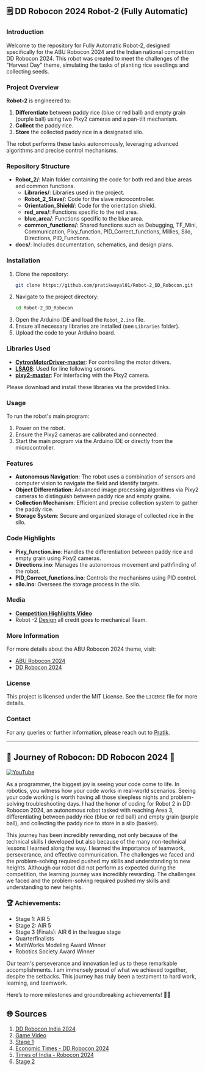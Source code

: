 ## 🗒️ DD Robocon 2024 Robot-2 (Fully Automatic)

### Introduction

Welcome to the repository for Fully Automatic Robot-2, designed specifically for the ABU Robocon 2024 and the Indian national competition DD Robocon 2024. This robot was created to meet the challenges of the "Harvest Day" theme, simulating the tasks of planting rice seedlings and collecting seeds.

### Project Overview

**Robot-2** is engineered to:
1. **Differentiate** between paddy rice (blue or red ball) and empty grain (purple ball) using two Pixy2 cameras and a pan-tilt mechanism.
2. **Collect** the paddy rice.
3. **Store** the collected paddy rice in a designated silo.

The robot performs these tasks autonomously, leveraging advanced algorithms and precise control mechanisms.

### Repository Structure

- **Robot_2/**: Main folder containing the code for both red and blue areas and common functions.
  - **Libraries/**: Libraries used in the project.
  - **Robot_2_Slave/**: Code for the slave microcontroller.
  - **Orientation_Shield/**: Code for the orientation shield.
  - **red_area/**: Functions specific to the red area.
  - **blue_area/**: Functions specific to the blue area.
  - **common_functions/**: Shared functions such as Debugging, TF_Mini, Communication, Pixy_function, PID_Correct_functions, Millies, Silo, Directions, PID_Functions.
- **docs/**: Includes documentation, schematics, and design plans.

### Installation

1. Clone the repository:
    ```sh
    git clone https://github.com/pratikwayal01/Robot-2_DD_Robocon.git
    ```
2. Navigate to the project directory:
    ```sh
    cd Robot-2_DD_Robocon
    ```
3. Open the Arduino IDE and load the `Robot_2.ino` file.
4. Ensure all necessary libraries are installed (see `Libraries` folder).
5. Upload the code to your Arduino board.

### Libraries Used

- **[CytronMotorDriver-master](https://github.com/CytronTechnologies/CytronMotorDriver)**: For controlling the motor drivers.
- **[LSA08](https://github.com/shashank3199/LSA08r)**: Used for line following sensors.
- **[pixy2-master](https://github.com/charmedlabs/pixy2)**: For interfacing with the Pixy2 camera.

Please download and install these libraries via the provided links.

### Usage

To run the robot's main program:
1. Power on the robot.
2. Ensure the Pixy2 cameras are calibrated and connected.
3. Start the main program via the Arduino IDE or directly from the microcontroller.

### Features

- **Autonomous Navigation**: The robot uses a combination of sensors and computer vision to navigate the field and identify targets.
- **Object Differentiation**: Advanced image processing algorithms via Pixy2 cameras to distinguish between paddy rice and empty grains.
- **Collection Mechanism**: Efficient and precise collection system to gather the paddy rice.
- **Storage System**: Secure and organized storage of collected rice in the silo.

### Code Highlights

- **Pixy_function.ino**: Handles the differentiation between paddy rice and empty grain using Pixy2 cameras.
- **Directions.ino**: Manages the autonomous movement and pathfinding of the robot.
- **PID_Correct_functions.ino**: Controls the mechanisms using PID control.
- **silo.ino**: Oversees the storage process in the silo.

### Media

- **[Competition Highlights Video](https://www.ddrobocon.in/index.php/game-video)**
- Robot -2 [Design](https://a360.co/3vybZxy) all credit goes to mechanical Team.

### More Information

For more details about the ABU Robocon 2024 theme, visit:
- [ABU Robocon 2024](https://aburobocon2024.vtv.gov.vn/)
- [DD Robocon 2024](https://www.ddrobocon.in/)


### License

This project is licensed under the MIT License. See the `LICENSE` file for more details.

### Contact

For any queries or further information, please reach out to [Pratik](https://www.linkedin.com/in/pratikwayal/).

---

## 🚀 Journey of Robocon: DD Robocon 2024 🚀
[![YouTube](http://i.ytimg.com/vi/BgthHWKqJsY/hqdefault.jpg)](https://www.youtube.com/watch?v=BgthHWKqJsY)

As a programmer, the biggest joy is seeing your code come to life. In robotics, you witness how your code works in real-world scenarios. Seeing your code working is worth having all those sleepless nights and problem-solving troubleshooting days. I had the honor of coding for Robot 2 in DD Robocon 2024, an autonomous robot tasked with reaching Area 3, differentiating between paddy rice (blue or red ball) and empty grain (purple ball), and collecting the paddy rice to store in a silo (basket).

This journey has been incredibly rewarding, not only because of the technical skills I developed but also because of the many non-technical lessons I learned along the way. I learned the importance of teamwork, perseverance, and effective communication. The challenges we faced and the problem-solving required pushed my skills and understanding to new heights. Although our robot did not perform as expected during the competition, the learning journey was incredibly rewarding. The challenges we faced and the problem-solving required pushed my skills and understanding to new heights.

### 🏆 Achievements:

- Stage 1: AIR 5
- Stage 2: AIR 5
- Stage 3 (Finals): AIR 6 in the league stage
- Quarterfinalists
- MathWorks Modeling Award Winner
- Robotics Society Award Winner

Our team's perseverance and innovation led us to these remarkable accomplishments. I am immensely proud of what we achieved together, despite the setbacks. This journey has truly been a testament to hard work, learning, and teamwork.

Here’s to more milestones and groundbreaking achievements! 🚀🤖

## 🌐 Sources

1. [DD Robocon India 2024](https://www.ddrobocon.in/)
2. [Game Video](https://www.ddrobocon.in/index.php/game-video)
3. [Stage 1](https://www.ddrobocon.in/index.php/stage-1-2024)
4. [Economic Times - DD Robocon 2024](https://m.economictimes.com/news/india/dd-robocon-2024-epic-showdown-of-indias-top-engineering-minds/articleshow/111748903.cms)
5. [Times of India - Robocon 2024](https://timesofindia.indiatimes.com/city/delhi/students-from-india-compete-in-robocon-2024-for-the-ultimate-robotics-showdown/articleshow/111738699.cms)
6. [Stage 2](https://www.ddrobocon.in/index.php/stage-4)
